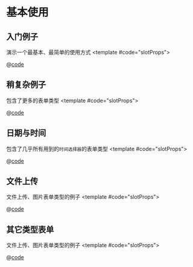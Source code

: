 # 基本使用

## 入门例子
演示一个最基本、最简单的使用方式
<effect-code cmp='basic-use-one'>
<template #code="slotProps">

@[code](@cmp/basic-use-one.vue)

</template>
</effect-code>

## 稍复杂例子
包含了更多的表单类型
<effect-code cmp='basic-use-two'>
<template #code="slotProps">

@[code](@cmp/basic-use-two.vue)

</template>
</effect-code>


## 日期与时间
包含了几乎所有用到的`时间选择器`的表单类型
<effect-code cmp='basic-use-three'>
<template #code="slotProps">

@[code](@cmp/basic-use-three.vue)

</template>
</effect-code>


## 文件上传
文件上传、图片表单类型的例子
<effect-code cmp='basic-use-four'>
<template #code="slotProps">

@[code](@cmp/basic-use-four.vue)

</template>
</effect-code>

## 其它类型表单
文件上传、图片表单类型的例子
<effect-code cmp='basic-use-five'>
<template #code="slotProps">

@[code](@cmp/basic-use-five.vue)

</template>
</effect-code>